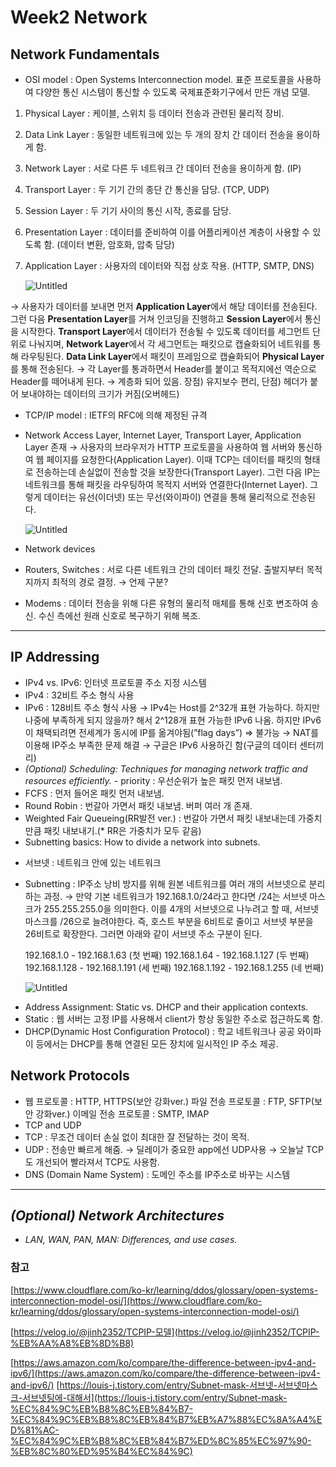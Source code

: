 # Week2 Network

## **Network Fundamentals**

- OSI model : Open Systems Interconnection model. 표준 프로토콜을 사용하여 다양한 통신 시스템이 통신할 수 있도록 국제표준화기구에서 만든 개념 모델.
1)  Physical Layer : 케이블, 스위치 등 데이터 전송과 관련된 물리적 장비.
2) Data Link Layer : 동일한 네트워크에 있는 두 개의 장치 간 데이터 전송을 용이하게 함.
3) Network Layer : 서로 다른 두 네트워크 간 데이터 전송을 용이하게 함. (IP)
4) Transport Layer : 두 기기 간의 종단 간 통신을 담당. (TCP, UDP)
5) Session Layer : 두 기기 사이의 통신 시작, 종료를 담당. 
6) Presentation Layer : 데이터를 준비하여 이를 어플리케이션 계층이  사용할 수 있도록 함. (데이터 변환, 암호화, 압축 담당)
7) Application Layer : 사용자의 데이터와 직접 상호 작용. (HTTP, SMTP, DNS)
    
    ![Untitled](Week2%20Network%20a2b64f7391714caa96ecd7d981b6f61d/fb37fdf0-cd6a-4cec-a347-46eb9815c628.png)
    

→ 사용자가 데이터를 보내면 먼저 **Application Layer**에서 해당 데이터를 전송된다. 그런 다음 **Presentation Layer**를 거쳐 인코딩을 진행하고 **Session Layer**에서 통신을 시작한다. **Transport Layer**에서 데이터가 전송될 수 있도록 데이터를 세그먼트 단위로 나눠지며, **Network Layer**에서 각 세그먼트는 패킷으로 캡슐화되어 네트워를 통해 라우팅된다. **Data Link Layer**에서 패킷이 프레임으로 캡슐화되어 **Physical Layer**를 통해 전송된다.
→ 각 Layer를 통과하면서 Header를 붙이고 목적지에선 역순으로 Header를 떼어내게 된다.
→ 계층화 되어 있음. 장점) 유지보수 편리,  단점) 헤더가 붙어 보내야하는 데이터의 크기가 커짐(오버헤드)

- TCP/IP model : IETF의 RFC에 의해 제정된 규격
- Network Access Layer, Internet Layer, Transport Layer, Application Layer 존재
→ 사용자의 브라우저가 HTTP 프로토콜을 사용하여 웹 서버와 통신하여 웹 페이지를 요청한다(Application Layer). 이때 TCP는 데이터를 패킷의 형태로 전송하는데 손실없이 전송할 것을 보장한다(Transport Layer). 그런 다음 IP는 네트워크를 통해 패킷을 라우팅하여 목적지 서버와 연결한다(Internet Layer). 그렇게 데이터는 유선(이더넷) 또는 무선(와이파이) 연결을 통해 물리적으로 전송된다.
    
    ![Untitled](Week2%20Network%20a2b64f7391714caa96ecd7d981b6f61d/900109eb-e957-4519-a241-8687ec4b2685.png)
    
- Network devices
- Routers, Switches : 서로 다른 네트워크 간의 데이터 패킷 전달. 출발지부터 목적지까지 최적의 경로 결정.
→ 언제 구분? 
- Modems : 데이터 전송을 위해 다른 유형의 물리적 매체를 통해 신호 변조하여 송신. 수신 측에선 원래 신호로 복구하기 위해 복조.

---

## **IP Addressing**

- IPv4 vs. IPv6: 인터넷 프로토콜 주소 지정 시스템
- IPv4 : 32비트 주소 형식 사용
- IPv6 : 128비트 주소 형식 사용
→ IPv4는 Host를 2^32개 표현 가능하다. 하지만 나중에 부족하게 되지 않을까? 해서 2^128개 표현 가능한 IPv6 나옴. 하지만 IPv6이 채택되려면 전세계가 동시에 IP를 옮겨야됨(”flag days”) ⇒ 불가능
→ NAT를 이용해 IP주소 부족한 문제 해결
→ 구글은 IPv6 사용하긴 함(구글의 데이터 센터끼리)
- *(Optional) Scheduling: Techniques for managing network traffic and resources efficiently.
-* priority : 우선순위가 높은 패킷 먼저 내보냄. 
- FCFS : 먼저 들어온 패킷 먼저 내보냄.
- Round Robin : 번갈아 가면서 패킷 내보냄. 버퍼 여러 개 존재.
- Weighted Fair Queueing(RR발전 ver.) : 번갈아 가면서 패킷 내보내는데 가중치 만큼 패킷 내보내기.(* RR은 가중치가 모두 같음)
- Subnetting basics: How to divide a network into subnets.
* 서브넷 : 네트워크 안에 있는 네트워크
* Subnetting : IP주소 낭비 방지를 위해 원본 네트워크를 여러 개의 서브넷으로 분리하는 과정.
→ 만약 기본 네트워크가 192.168.1.0/24라고 한다면 /24는 서브넷 마스크가 255.255.255.0을 의미한다. 이를 4개의 서브넷으로 나누려고 할 때, 서브넷 마스크를 /26으로 늘려야한다. 즉, 호스트 부분을 6비트로 줄이고 서브넷 부분을 26비트로 확장한다. 그러면 아래와 같이 서브넷 주소 구분이 된다.
    
    192.168.1.0 - 192.168.1.63 (첫 번째)
    192.168.1.64 - 192.168.1.127 (두 번째)
    192.168.1.128 - 192.168.1.191 (세 번째)
    192.168.1.192 - 192.168.1.255 (네 번째)
    
    ![Untitled](Week2%20Network%20a2b64f7391714caa96ecd7d981b6f61d/Untitled.png)
    
- Address Assignment: Static vs. DHCP and their application contexts.
- Static : 웹 서버는 고정 IP를 사용해서 client가 항상 동일한 주소로 접근하도록 함.
- DHCP(Dynamic Host Configuration Protocol) : 학교 네트워크나 공공 와이파이 등에서는 DHCP를 통해 연결된 모든 장치에 일시적인 IP 주소 제공.

## **Network Protocols**

- 웹 프로토콜 : HTTP, HTTPS(보안 강화ver.)
파일 전송 프로토콜 : FTP, SFTP(보안 강화ver.)
이메일 전송 프로토콜 : SMTP, IMAP
- TCP and UDP
- TCP : 무조건 데이터 손실 없이 최대한 잘 전달하는 것이 목적.
- UDP : 전송만 빠르게 해줌.
→ 딜레이가 중요한 app에선 UDP사용 → 오늘날 TCP도 개선되어 빨라져서 TCP도 사용함.
- DNS (Domain Name System) : 도메인 주소를 IP주소로 바꾸는 시스템

---

## *(Optional) Network Architectures*

- *LAN, WAN, PAN, MAN: Differences, and use cases.*

### 참고

[https://www.cloudflare.com/ko-kr/learning/ddos/glossary/open-systems-interconnection-model-osi/](https://www.cloudflare.com/ko-kr/learning/ddos/glossary/open-systems-interconnection-model-osi/)

[https://velog.io/@jinh2352/TCPIP-모델](https://velog.io/@jinh2352/TCPIP-%EB%AA%A8%EB%8D%B8)

[https://aws.amazon.com/ko/compare/the-difference-between-ipv4-and-ipv6/](https://aws.amazon.com/ko/compare/the-difference-between-ipv4-and-ipv6/)
[https://louis-j.tistory.com/entry/Subnet-mask-서브넷-서브넷마스크-서브넷팅에-대해서](https://louis-j.tistory.com/entry/Subnet-mask-%EC%84%9C%EB%B8%8C%EB%84%B7-%EC%84%9C%EB%B8%8C%EB%84%B7%EB%A7%88%EC%8A%A4%ED%81%AC-%EC%84%9C%EB%B8%8C%EB%84%B7%ED%8C%85%EC%97%90-%EB%8C%80%ED%95%B4%EC%84%9C)